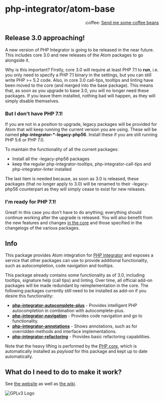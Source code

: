 # php-integrator/atom-base
<p align="right">
:coffee:
<a href="https://www.paypal.com/cgi-bin/webscr?cmd=_s-xclick&hosted_button_id=YKTNLZCRHMRTJ">Send me some coffee beans</a>
</p>

## Release 3.0 approaching!
A new version of PHP Integrator is going to be released in the near future. This includes core 3.0 and new releases of the Atom packages to go alongside it.

Why is this important? Firstly, core 3.0 will require at least PHP 7.1 to **run**, i.e. you only need to specify a PHP 7.1 binary in the settings, but you can still write PHP >= 5.2 code. Also, in core 3.0 call-tips, tooltips and linting have been moved to the core (and merged into the base package). This means that, as soon as you upgrade to base 3.0, you will no longer need these packages. If you leave them installed, nothing bad will happen, as they will simply disable themselves.

### But I don't have PHP 7.1!
If you are not in a position to upgrade, legacy packages will be provided for Atom that will keep running the current version you are using. These will be named **php-integrator-*-legacy-php56**. Install these if you are still running PHP 5.6 or PHP 7.0.

To maintain the functionality of all the current packages:
* Install all the -legacy-php56 packages
* keep the regular php-integrator-tooltips, php-integrator-call-tips and php-integrator-linter installed

The last item is needed because, as soon as 3.0 is released, these packages (that no longer apply to 3.0) will be renamed to their -legacy-php56 counterpart as they will simply cease to exist for new releases.

### I'm ready for PHP 7.1!
Great! In this case you don't have to do anything; everything should continue working after the upgrade is released. You will also benefit from the new features and changes [in the core](https://gitlab.com/php-integrator/core/tags/3.0.0) and those specified in the changelogs of the various packages.

## Info
This package provides Atom integration for [PHP Integrator](https://gitlab.com/php-integrator/core) and exposes a service that other packages can use to provide additional functionality, such as autocompletion,
code navigation and tooltips.

This package already contains some functionality as of 3.0, including tooltips, signature help (call tips) and linting. Over time, all official add-on packages will be made redundant by reimplementation in the core. The following packages currently still need to be installed as add-on if you desire this functionality:

  * **[php-integrator-autocomplete-plus](https://github.com/php-integrator/atom-autocompletion)** - Provides intelligent PHP autocompletion in combination with autocomplete-plus.
  * **[php-integrator-navigation](https://github.com/php-integrator/atom-navigation)** - Provides code navigation and go to functionality.
  * **[php-integrator-annotations](https://github.com/php-integrator/atom-annotations)** - Shows annotations, such as for overridden methods and interface implementations.
  * **[php-integrator-refactoring](https://github.com/php-integrator/atom-refactoring)** - Provides basic refactoring capabilities.

Note that the heavy lifting is performed by the [PHP core](https://gitlab.com/php-integrator/core), which is automatically installed as _payload_ for this package and kept up to date automatically.

## What do I need to do to make it work?
See [the website](https://php-integrator.github.io/#what-do-i-need) as well as [the wiki](https://github.com/php-integrator/atom-base/wiki).

![GPLv3 Logo](http://gplv3.fsf.org/gplv3-127x51.png)
